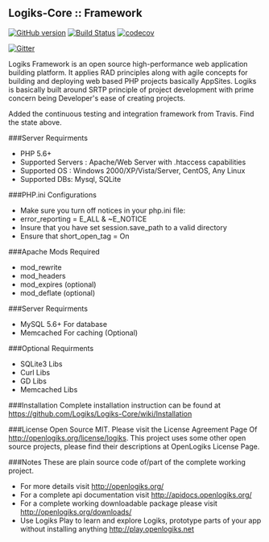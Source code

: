 Logiks-Core :: Framework
------------------------

[![GitHub version](https://badge.fury.io/gh/Logiks%2FLogiks-Core.svg)](https://badge.fury.io/gh/Logiks%2FLogiks-Core)
[![Build Status](https://travis-ci.org/Logiks/Logiks-Core.svg)](https://travis-ci.org/Logiks/Logiks-Core)
[![codecov](https://codecov.io/gh/Logiks/Logiks-Core/branch/master/graph/badge.svg)](https://codecov.io/gh/Logiks/Logiks-Core)


[![Gitter](https://img.shields.io/gitter/room/nwjs/nw.js.svg)](https://gitter.im/Logiks/Lobby)

Logiks Framework is an open source high-performance web application building platform. It applies RAD principles along with agile concepts for building and deploying web based PHP projects basically AppSites. Logiks is basically built around SRTP principle of project development with prime concern being Developer's ease of creating projects.

Added the continuous testing and integration framework from Travis. Find the state above.

###Server Requirments
+ PHP 5.6+
+ Supported Servers : Apache/Web Server with .htaccess capabilities
+ Supported OS : Windows 2000/XP/Vista/Server, CentOS, Any Linux 
+ Supported DBs: Mysql, SQLite

###PHP.ini Configurations
+ Make sure you turn off notices in your php.ini file: 
+ error_reporting = E_ALL & ~E_NOTICE
+ Insure that you have set session.save_path to a valid directory
+ Ensure that short_open_tag = On

###Apache Mods Required
+ mod_rewrite
+ mod_headers
+ mod_expires	(optional)
+ mod_deflate	(optional)

###Server Requirments
+ MySQL 5.6+	For database
+ Memcached	For caching (Optional)

###Optional Requirments
+ SQLite3 Libs
+ Curl Libs
+ GD Libs
+ Memcached Libs

###Installation
Complete installation instruction can be found at <https://github.com/Logiks/Logiks-Core/wiki/Installation>

###License
Open Source MIT. Please visit the License Agreement Page Of <http://openlogiks.org/license/logiks>.
This project uses some other open source projects, please find their descriptions at OpenLogiks License Page.

###Notes
These are plain source code of/part of the complete working project.
+ For more details visit <http://openlogiks.org/>
+ For a complete api documentation  visit <http://apidocs.openlogiks.org/>
+ For a complete working downloadable package please visit <http://openlogiks.org/downloads/>
+ Use Logiks Play to learn and explore Logiks, prototype parts of your app without installing anything <http://play.openlogiks.net>

